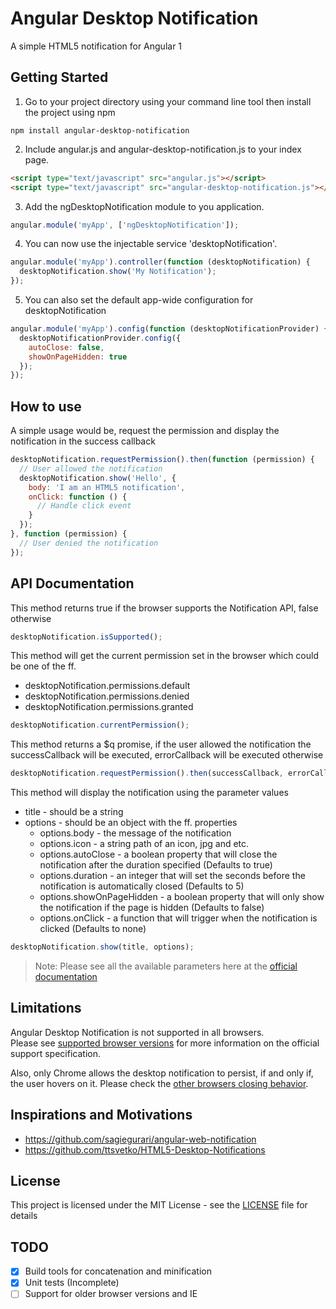 # Angular Desktop Notification
A simple HTML5 notification for Angular 1

## Getting Started
1. Go to your project directory using your command line tool then install the project using npm

  ```shell
  npm install angular-desktop-notification
  ```
2. Include angular.js and angular-desktop-notification.js to your index page.

  ```html
  <script type="text/javascript" src="angular.js"></script>
  <script type="text/javascript" src="angular-desktop-notification.js"></script>
  ```
3. Add the ngDesktopNotification module to you application.

  ```javascript
  angular.module('myApp', ['ngDesktopNotification']);
  ```
4. You can now use the injectable service 'desktopNotification'.

  ```javascript
  angular.module('myApp').controller(function (desktopNotification) {
    desktopNotification.show('My Notification');
  });
  ```
5. You can also set the default app-wide configuration for desktopNotification

  ```javascript
  angular.module('myApp').config(function (desktopNotificationProvider) {
    desktopNotificationProvider.config({
      autoClose: false,
      showOnPageHidden: true
    });
  });
  ```

## How to use
A simple usage would be, request the permission and display the notification in the success callback
```javascript
desktopNotification.requestPermission().then(function (permission) {
  // User allowed the notification
  desktopNotification.show('Hello', {
    body: 'I am an HTML5 notification',
    onClick: function () {
      // Handle click event
    }
  });
}, function (permission) {
  // User denied the notification
});
```

## API Documentation

This method returns true if the browser supports the Notification API, false otherwise
```javascript
desktopNotification.isSupported();
```

This method will get the current permission set in the browser which could be one of the ff.
- desktopNotification.permissions.default
- desktopNotification.permissions.denied
- desktopNotification.permissions.granted
```javascript
desktopNotification.currentPermission();
```

This method returns a $q promise, if the user allowed the notification the successCallback will be executed, errorCallback will be executed otherwise
```javascript
desktopNotification.requestPermission().then(successCallback, errorCallback);
```

This method will display the notification using the parameter values
- title - should be a string
- options - should be an object with the ff. properties
  - options.body - the message of the notification
  - options.icon - a string path of an icon, jpg and etc.
  - options.autoClose - a boolean property that will close the notification after the duration specified (Defaults to true)
  - options.duration - an integer that will set the seconds before the notification is automatically closed (Defaults to 5)
  - options.showOnPageHidden - a boolean property that will only show the notification if the page is hidden (Defaults to false)
  - options.onClick - a function that will trigger when the notification is clicked (Defaults to none)
```javascript
desktopNotification.show(title, options);
```
> Note: Please see all the available parameters here at the [official documentation](https://developer.mozilla.org/en/docs/Web/API/notification#Instance_properties)

## Limitations
Angular Desktop Notification is not supported in all browsers.  
Please see [supported browser versions](http://caniuse.com/#feat=notifications) for more information on the official support specification.

Also, only Chrome allows the desktop notification to persist, if and only if, the user hovers on it. Please check the [other browsers closing behavior](https://developer.mozilla.org/en-US/docs/Web/API/Notifications_API/Using_the_Notifications_API#Closing_notifications).

## Inspirations and Motivations
- https://github.com/sagiegurari/angular-web-notification
- https://github.com/ttsvetko/HTML5-Desktop-Notifications

## License
This project is licensed under the MIT License - see the [LICENSE](https://github.com/jmsanpascual/angular-desktop-notification/blob/master/LICENSE) file for details

## TODO
- [x] Build tools for concatenation and minification
- [x] Unit tests (Incomplete)
- [ ] Support for older browser versions and IE
